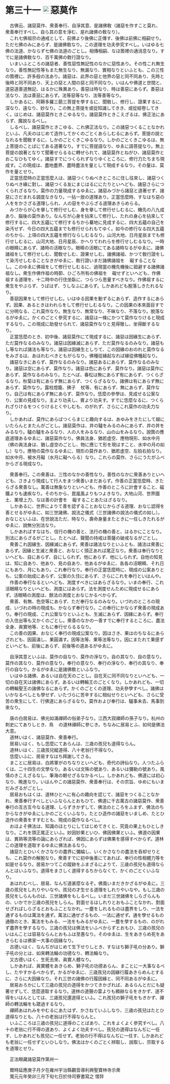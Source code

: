 # 第三十一 <img width="24" height="24" src="_c5cbYR1.png" border="0">惡莫作
　古佛云、諸惡莫作、衆善奉行、自淨其意、是諸佛敎（諸惡を作すこと莫れ、衆善奉行すべし、自ら其の意を淨む、是れ諸佛の敎なり）。  
　これ七佛祖宗の通戒として、前佛より後佛に正傳す、後佛は前佛に相嗣せり。ただ七佛のみにあらず、是諸佛敎なり。この道理を功夫參究すべし。いはゆる七佛の法道、かならず七佛の法道のごとし。相傳相嗣、なほ箇裡の通消息なり。すでに是諸佛敎なり、百千萬佛の敎行證なり。  
　いまいふところの諸惡者、善性惡性無記性のなかに惡性あり。その性これ無生なり。善性無記性等もまた無生なり、無漏なり、實相なりといふとも、この三性の箇裡に、許多般の法あり。諸惡は、此界の惡と他界の惡と同不同あり、先時と後時と同不同あり、天上の惡と人間の惡と同不同なり。いはんや佛道と世間と、道惡道善道無記、はるかに殊異あり。善惡は時なり、時は善惡にあらず。善惡は法なり、法は善惡にあらず。法等惡等なり、法等善等なり。  
　しかあるに、阿耨多羅三藐三菩提を學するに、聞敎し、修行し、證果するに、深なり、遠なり、妙なり。この無上菩提を或從知識してきき、或從經卷してきく。はじめは、諸惡莫作ときこゆるなり。諸惡莫作ときこえざるは、佛正法にあらず、魔說なるべし。  
　しるべし、諸惡莫作ときこゆる、これ佛正法なり。この諸惡つくることなかれといふ、凡夫のはじめて造作してかくのごとくあらしむるにあらず。菩提の說となれるを聞敎するに、しかのごとくきこゆるなり。しかのごとくきこゆるは、無上菩提のことばにてある道著なり。すでに菩提語なり、ゆゑに語菩提なり。無上菩提の說著となりて聞著せらるるに轉ぜられて、諸惡莫作とねがひ、諸惡莫作とおこなひもてゆく。諸惡すでにつくられずなりゆくところに、修行力たちまち現成す。この現成は、盡地盡界、盡時盡法を量として現成するなり。その量は、莫作を量とせり。  
　正當恁麼時の正當恁麼人は、諸惡つくりぬべきところに住し往來し、諸惡つくりぬべき緣に對し、諸惡つくる友にまじはるににたりといへども、諸惡さらにつくられざるなり。莫作の力量現成するゆゑに。諸惡みづから諸惡と道著せず、諸惡にさだまれる調度なきなり。一拈一放の道理あり。正當恁麼時、すなはち惡の人ををかさざる道理しられ、人の惡をやぶらざる道理あきらめらる。  
　みづからが心を擧して修行せしむ、身を擧して修行せしむるに、機先の八九成あり、腦後の莫作あり。なんぢが心身を拈來して修行し、たれの身心を拈來して修行するに、四大五蘊にて修行するちから驀地に見成するに、四大五蘊の自己を染汚せず、今日の四大五蘊までも修行せられもてゆく。如今の修行なる四大五蘊のちから、上項の四大五蘊を修行ならしむるなり。山河大地、日月星辰までも修行せしむるに、山河大地、日月星辰、かへりてわれらを修行せしむるなり。一時の眼睛にあらず、諸時の活眼なり。眼睛の活眼にてある諸時なるがゆゑに、諸佛諸祖をして修行せしむ、聞敎せしむ、證果せしむ。諸佛諸祖、かつて敎行證をして染汚せしむることなきがゆゑに、敎行證いまだ諸佛諸祖を<img width="16" height="16" src="_cjwg2Qa.png" border="0">礙することなし。このゆゑに佛祖をして修行せしむるに、過現當の機先機後に廻避する諸佛諸祖なし。衆生作佛作祖の時節、ひごろ所有の佛祖を<img width="16" height="16" src="_cjwg2Qa.png" border="0">礙せずといへども、作佛祖する道理を、十二時中の行住坐臥に、つらつら思量すべきなり。作佛祖するに衆生をやぶらず、うばはず、うしなふにあらず。しかあれども脫落しきたれるなり。  
　善惡因果をして修行せしむ。いはゆる因果を動ずるにあらず、造作するにあらず。因果、あるときはわれらをして修行せしむるなり。この因果の本來面目すでに分明なる、これ莫作なり。無生なり、無常なり、不昧なり、不落なり。脫落なるがゆゑに。かくのごとく參究するに、諸惡は一條にかつて莫作なりけると現成するなり。この現成に助發せられて、諸惡莫作なりと見得徹し、坐得斷するなり。  
　正當恁麼のとき、初中後、諸惡莫作にて現成するに、諸惡は因緣生にあらず、ただ莫作なるのみなり。諸惡は因緣滅にあらず、ただ莫作なるのみなり。諸惡もし等なれば諸法も等なり。諸惡は因緣生としりて、この因緣のおのれと莫作なるをみざるは、あはれむべきともがらなり。佛種從緣起なれば緣從佛種起なり。  
　諸惡なきにあらず、莫作なるのみなり。諸惡あるにあらず、莫作なるのみなり。諸惡は空にあらず、莫作なり。諸惡は色にあらず、莫作なり。諸惡は莫作にあらず、莫作なるのみなり。たとへば、春松は無にあらず有にあらず、つくらざるなり。秋菊は有にあらず無にあらず、つくらざるなり。諸佛は有にあらず無にあらず、莫作なり。露柱燈籠、拂子<img width="16" height="16" src="_c3ws3a5.png" border="0">杖等、有にあらず、無にあらず、莫作なり。自己は有にあらず無にあらず、莫作なり。恁麼の參學は、見成せる公案なり、公案の見成なり。主より功夫し、賓より功夫す。すでに恁麼なるに、つくられざりけるをつくりけるとくやしむも、のがれず、さらにこれ莫作の功夫力なり。  
　しかあれば、莫作にあらばつくらまじと趣向するは、あゆみをきたにして越にいたらんとまたんがごとし。諸惡莫作は、井の驢をみるのみにあらず、井の井をみるなり。驢の驢をみるなり、人の人をみるなり、山の山をみるなり。說箇の應底道理あるゆゑに、諸惡莫作なり。佛眞法身、猶若虛空、應物現形、如水中月（佛の眞法身は、猶し虛空のごとし、物に應じて形を現はすこと、水中の月の如し）なり。應物の莫作なるゆゑに、現形の莫作あり、猶若虛空、左拍右拍なり。如水中月、被水月礙（水月に礙へらる）なり。これらの莫作、さらにうたがふべからざる現成なり。  
  
　衆善奉行。この衆善は、三性のなかの善性なり。善性のなかに衆善ありといへども、さきより現成して行人をまつ衆善いまだあらず。作善の正當恁麼時、きたらざる衆善なし。萬善は無象なりといへども、作善のところに計會すること、磁鐵よりも速疾なり。そのちから、毘嵐風よりもつよきなり。大地山河、世界國土、業增上力、なほ善の計會を<img width="16" height="16" src="_cjwg2Qa.png" border="0">礙することあたはざるなり。  
　しかあるに、世界によりて善を認ずることおなじからざる道理、おなじ認得を善とせるがゆゑに、如三世諸佛、說法之儀式（三世諸佛の說法の儀式の如し）。おなじといふは、在世說法ただ、時なり。壽命身量またときに一任しきたれるがゆゑに、說無分別法なり。  
　しかあればすなはち、信行の機の善と、法行の機の善と、はるかにことなり。別法にあらざるがごとし。たとへば、聲聞の持戒は菩薩の破戒なるがごとし。  
　衆善これ因緣生、因緣滅にあらず。衆善は諸法なりといふとも、諸法は衆善にあらず。因緣と生滅と衆善と、おなじく頭正あれば尾正なり。衆善は奉行なりといへども、自にあらず、自にしられず。他にあらず、他にしられず。自他の知見は、知に自あり、他あり、見の自あり、他あるがゆゑに、各各の活眼睛、それ日にもあり、月にもあり。これ奉行なり。奉行の正當恁麼時に、現成の公案ありとも、公案の始成にあらず、公案の久住にあらず、さらにこれを奉行といはんや。  
　作善の奉行なるといへども、測度すべきにはあらざるなり。いまの奉行、これ活眼睛なりといへども、測度にはあらず。法を測度せんために現成せるにあらず。活眼睛の測度は、餘法の測度とおなじかるべからず。  
　衆善、有無、色空等にあらず、ただ奉行なるのみなり。いづれのところの現成、いづれの時の現成も、かならず奉行なり。この奉行にかならず衆善の現成あり。奉行の現成、これ公案なりといふとも、生滅にあらず、因緣にあらず。奉行の入住出等も又かくのごとし。衆善のなかの一善すでに奉行するところに、盡法全身、眞實地等、ともに奉行せらるるなり。  
　この善の因果、おなじく奉行の現成公案なり。因はさき、果はのちなるにあらざれども、因圓滿し、果圓滿す。因等法等、果等法等なり。因にまたれて果感ずといへども、前後にあらず、前後等の道あるがゆゑに。  
  
　自淨其意といふは、莫作の自なり、莫作の淨なり。自の其なり、自の意なり。莫作の其なり、莫作の意なり。奉行の意なり、奉行の淨なり、奉行の其なり、奉行の自なり。かるがゆゑに是諸佛敎といふなり。  
　いはゆる諸佛、あるいは自在天のごとし。自在天に同不同なりといへども、一切の自在天は諸佛にあらず。あるいは轉輪王のごとくなり。しかあれども、一切の轉輪聖王の諸佛なるにあらず。かくのごとくの道理、功夫參學すべし。諸佛はいかなるべしとも學せず、いたづらに苦辛するに相似せりといへども、さらに受苦の衆生にして、行佛道にあらざるなり。莫作および奉行は、驢事未去、馬事到來なり。  
  
　唐の白居易は、佛光如滿禪師の俗弟子なり。江西大寂禪師の孫子なり。杭州の刺史にてありしとき、鳥<img width="16" height="16" src="_cov6k_Y.png" border="0">の道林禪師に參じき。ちなみに居易とふ、如何是佛法大意。  
　道林いはく、諸惡莫作、衆善奉行。  
　居易いはく、もし恁麼にてあらんは、三歳の孩兒も道得ならん。  
　道林いはく、三歳孩兒縱道得、八十老翁行不得なり。  
　恁麼いふに、居易すなはち拜謝してさる。  
　まことに居易は、白將軍がのちなりといへども、奇代の詩仙なり。人つたふらくは、二十四生の文學なり。あるいは文殊の號あり、あるいは彌勒の號あり。風情󠄁のきこえざるなし、筆海の朝せざるなかるべし。しかあれども、佛道には初心なり、晩進なり。いはんやこの諸惡莫作、衆善奉行は、その宗旨、ゆめにもいまだみざるがごとし。  
　居易おもはくは、道林ひとへに有心の趣向を認じて、諸惡をつくることなかれ、衆善奉行すべしといふならんとおもひて、佛道に千古萬古の諸惡莫作、衆善奉行の亙古亙今なる道理、しらずきかずして、佛法のところをふまず、佛法のちからなきがゆゑにしかのごとくいふなり。たとひ造作の諸惡をいましめ、たとひ造作の衆善をすすむとも、現成の莫作なるべし。  
　おほよそ佛法は、知識のほとりにしてはじめてきくと、究竟の果上もひとしきなり。これを頭正尾正といふ。妙因妙果といひ、佛因佛果といふ。佛道の因果は、異熟等流等の論にあらざれば、佛因にあらずは佛果を感得すべからず。道林この道理を道取するゆゑに佛法あるなり。  
　諸惡たとひいくかさなりの盡界に彌綸し、いくかさなりの盡法を呑却せりとも、これ莫作の解脫なり。衆善すでに初中後善にてあれば、奉行の性相體力等を如是せるなり。居易かつてこの蹤跡をふまざるによりて、三歳の孩兒も道得ならんとはいふなり。道得をまさしく道得するちからなくて、かくのごとくいふなり。  
　あはれむべし、居易、なんぢ道甚麼なるぞ。佛風いまだきかざるがゆゑに。三歳の孩兒をしれりやいなや。孩兒の才生せる道理をしれりやいなや。もし三歳の孩兒をしらんものは、三世諸佛をもしるべし。いまだ三世諸佛をしらざらんもの、いかでか三歳の孩兒をしらん。對面せるはしれりとおもふことなかれ、對面せざればしらざるとおもふことなかれ。一塵をしれるものは盡界をしり、一法を通ずるものは萬法を通ず。萬法に通ぜざるもの、一法に通ぜず。通を學せるもの通徹のとき、萬法をもみる、一法をもみるがゆゑに、一塵を學するもの、のがれず盡界を學するなり。三歳の孩兒は佛法をいふべからずとおもひ、三歳の孩兒のいはんことは容易ならんとおもふは至愚なり。そのゆゑは、生をあきらめ死をあきらむるは佛家一大事の因緣なり。  
　古德いはく、なんぢがはじめて生下せりしとき、すなはち獅子吼の分あり。獅子吼の分とは、如來轉法輪の功德なり、轉法輪なり。  
　又古德いはく、生死去來、眞實人體なり。  
　しかあれば、眞實體をあきらめ、獅子吼の功德あらん、まことに一大事なるべし、たやすかるべからず。かるがゆゑに、三歳孩兒の因緣行履あきらめんとするに、さらに大因緣なり。それ三世の諸佛の行履因緣と、同不同あるがゆゑに。  
　居易おろかにして三歳の孩兒の道得をかつてきかざれば、あるらんとだにも疑著せずして、恁麼道取するなり。道林の道聲の雷よりも顯赫なるをきかず、道不得をいはんとしては、三歳孩兒還道得といふ。これ孩兒の獅子吼をもきかず、禪師の轉法輪をも蹉過するなり。  
　禪師あはれみをやむるにあたはず、かさねていふしなり、三歳の孩兒はたとひ道得なりとも、八十の老翁は行不得ならんと。  
　いふこころは三歳の孩兒に道得のことばあり、これをよくよく參究すべし。八十の老翁に行不得の道あり、よくよく功夫すべし。孩兒の道得はなんぢに一任す、しかあれども孩兒に一任せず。老翁の行不得はなんぢに一任す、しかあれども老翁に一任せずといひしなり。佛法はかくのごとく辨取し、說取し、宗取するを道理とせり。  
  
　正法眼藏諸惡莫作第卅一  
  
　爾時延應庚子月夕在雍州宇治縣觀音導利興聖寶林寺示衆  
　寬元元年癸卯三月下旬七日於侍司寮書寫之 懷弉